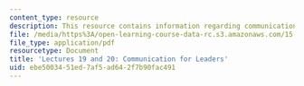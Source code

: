 ```yaml
---
content_type: resource
description: This resource contains information regarding communication for leaders.
file: /media/https%3A/open-learning-course-data-rc.s3.amazonaws.com/15-279-management-communication-for-undergraduates-fall-2012/ebe5003451ed7af5ad642f7b90fac491_MIT15_279F12_lec19and20.pdf
file_type: application/pdf
resourcetype: Document
title: 'Lectures 19 and 20: Communication for Leaders'
uid: ebe50034-51ed-7af5-ad64-2f7b90fac491
---
```

